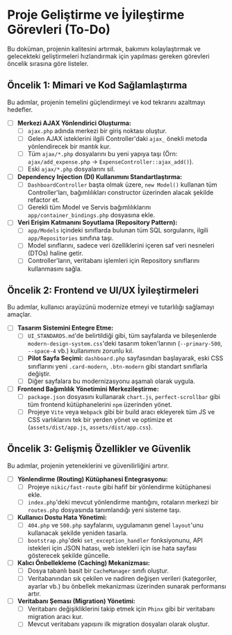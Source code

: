 # Proje Geliştirme ve İyileştirme Görevleri (To-Do)

Bu doküman, projenin kalitesini artırmak, bakımını kolaylaştırmak ve gelecekteki geliştirmeleri hızlandırmak için yapılması gereken görevleri öncelik sırasına göre listeler.

## Öncelik 1: Mimari ve Kod Sağlamlaştırma

Bu adımlar, projenin temelini güçlendirmeyi ve kod tekrarını azaltmayı hedefler.

-   [ ] **Merkezi AJAX Yönlendirici Oluşturma:**
    -   [ ] `ajax.php` adında merkezi bir giriş noktası oluştur.
    -   [ ] Gelen AJAX isteklerini ilgili Controller'daki `ajax_` önekli metoda yönlendirecek bir mantık kur.
    -   [ ] Tüm `ajax/*.php` dosyalarını bu yeni yapıya taşı (Örn: `ajax/add_expense.php` -> `ExpenseController::ajax_add()`).
    -   [ ] Eski `ajax/*.php` dosyalarını sil.

-   [ ] **Dependency Injection (DI) Kullanımını Standartlaştırma:**
    -   [ ] `DashboardController` başta olmak üzere, `new Model()` kullanan tüm Controller'ları, bağımlılıkları constructor üzerinden alacak şekilde refactor et.
    -   [ ] Gerekli tüm Model ve Servis bağımlılıklarını `app/container_bindings.php` dosyasına ekle.

-   [ ] **Veri Erişim Katmanını Soyutlama (Repository Pattern):**
    -   [ ] `app/Models` içindeki sınıflarda bulunan tüm SQL sorgularını, ilgili `app/Repositories` sınıfına taşı.
    -   [ ] Model sınıflarını, sadece veri özelliklerini içeren saf veri nesneleri (DTOs) haline getir.
    -   [ ] Controller'ların, veritabanı işlemleri için Repository sınıflarını kullanmasını sağla.

## Öncelik 2: Frontend ve UI/UX İyileştirmeleri

Bu adımlar, kullanıcı arayüzünü modernize etmeyi ve tutarlılığı sağlamayı amaçlar.

-   [ ] **Tasarım Sistemini Entegre Etme:**
    -   [ ] `UI_STANDARDS.md`'de belirtildiği gibi, tüm sayfalarda ve bileşenlerde `modern-design-system.css`'deki tasarım token'larının (`--primary-500`, `--space-4` vb.) kullanımını zorunlu kıl.
    -   [ ] **Pilot Sayfa Seçimi:** `dashboard.php` sayfasından başlayarak, eski CSS sınıflarını yeni `.card-modern`, `.btn-modern` gibi standart sınıflarla değiştir.
    -   [ ] Diğer sayfalara bu modernizasyonu aşamalı olarak uygula.

-   [ ] **Frontend Bağımlılık Yönetimini Merkezileştirme:**
    -   [ ] `package.json` dosyasını kullanarak `chart.js`, `perfect-scrollbar` gibi tüm frontend kütüphanelerini `npm` üzerinden yönet.
    -   [ ] Projeye `Vite` veya `Webpack` gibi bir build aracı ekleyerek tüm JS ve CSS varlıklarını tek bir yerden yönet ve optimize et (`assets/dist/app.js`, `assets/dist/app.css`).

## Öncelik 3: Gelişmiş Özellikler ve Güvenlik

Bu adımlar, projenin yeteneklerini ve güvenilirliğini artırır.

-   [ ] **Yönlendirme (Routing) Kütüphanesi Entegrasyonu:**
    -   [ ] Projeye `nikic/fast-route` gibi hafif bir yönlendirme kütüphanesi ekle.
    -   [ ] `index.php`'deki mevcut yönlendirme mantığını, rotaların merkezi bir `routes.php` dosyasında tanımlandığı yeni sisteme taşı.

-   [ ] **Kullanıcı Dostu Hata Yönetimi:**
    -   [ ] `404.php` ve `500.php` sayfalarını, uygulamanın genel `layout`'unu kullanacak şekilde yeniden tasarla.
    -   [ ] `bootstrap.php`'deki `set_exception_handler` fonksiyonunu, API istekleri için JSON hatası, web istekleri için ise hata sayfası gösterecek şekilde güncelle.

-   [ ] **Kalıcı Önbellekleme (Caching) Mekanizması:**
    -   [ ] Dosya tabanlı basit bir `CacheManager` sınıfı oluştur.
    -   [ ] Veritabanından sık çekilen ve nadiren değişen verileri (kategoriler, ayarlar vb.) bu önbellek mekanizması üzerinden sunarak performansı artır.

-   [ ] **Veritabanı Şeması (Migration) Yönetimi:**
    -   [ ] Veritabanı değişikliklerini takip etmek için `Phinx` gibi bir veritabanı migration aracı kur.
    -   [ ] Mevcut veritabanı yapısını ilk migration dosyaları olarak oluştur.